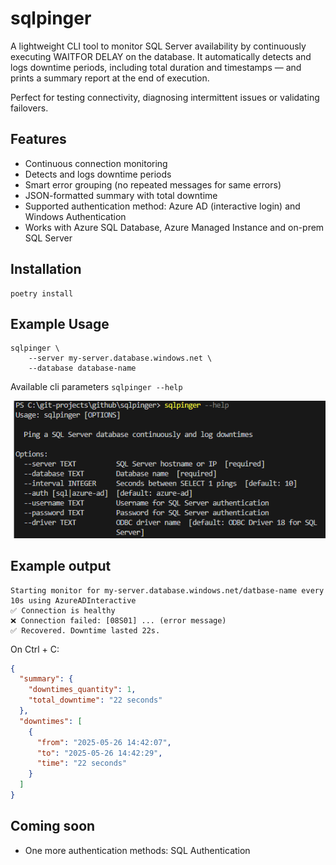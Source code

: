# sqlpinger
A lightweight CLI tool to monitor SQL Server availability by continuously executing WAITFOR DELAY on the database. It automatically detects and logs downtime periods, including total duration and timestamps — and prints a summary report at the end of execution.

Perfect for testing connectivity, diagnosing intermittent issues or validating failovers.

## Features
- Continuous connection monitoring
- Detects and logs downtime periods
- Smart error grouping (no repeated messages for same errors)
- JSON-formatted summary with total downtime
- Supported authentication method: Azure AD (interactive login) and Windows Authentication
- Works with Azure SQL Database, Azure Managed Instance and on-prem SQL Server

## Installation
```
poetry install
```

## Example Usage
```
sqlpinger \
    --server my-server.database.windows.net \
    --database database-name
```

Available cli parameters ```sqlpinger --help```

![available cli parameters](.docs/cli_parameters.png)

## Example output

```
Starting monitor for my-server.database.windows.net/datbase-name every 10s using AzureADInteractive
✅ Connection is healthy
❌ Connection failed: [08S01] ... (error message)
✅ Recovered. Downtime lasted 22s.
```

On Ctrl + C:
```json
{
  "summary": {
    "downtimes_quantity": 1,
    "total_downtime": "22 seconds"
  },
  "downtimes": [
    {
      "from": "2025-05-26 14:42:07",
      "to": "2025-05-26 14:42:29",
      "time": "22 seconds"
    }
  ]
}
```

## Coming soon
- One more authentication methods: SQL Authentication
